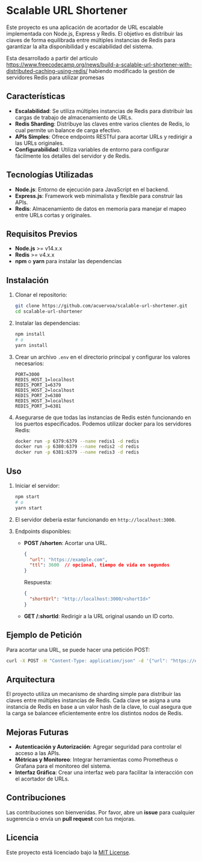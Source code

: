 # Scalable URL Shortener

Este proyecto es una aplicación de acortador de URL escalable implementada con Node.js, Express y Redis. El objetivo es distribuir las claves de forma equilibrada entre múltiples instancias de Redis para garantizar la alta disponibilidad y escalabilidad del sistema.

Esta desarrollado a partir del artículo https://www.freecodecamp.org/news/build-a-scalable-url-shortener-with-distributed-caching-using-redis/ habiendo modificado la gestión de servidores Redis para utilizar promesas

## Características
- **Escalabilidad**: Se utiliza múltiples instancias de Redis para distribuir las cargas de trabajo de almacenamiento de URLs.
- **Redis Sharding**: Distribuye las claves entre varios clientes de Redis, lo cual permite un balance de carga efectivo.
- **APIs Simples**: Ofrece endpoints RESTful para acortar URLs y redirigir a las URLs originales.
- **Configurabilidad**: Utiliza variables de entorno para configurar fácilmente los detalles del servidor y de Redis.

## Tecnologías Utilizadas
- **Node.js**: Entorno de ejecución para JavaScript en el backend.
- **Express.js**: Framework web minimalista y flexible para construir las APIs.
- **Redis**: Almacenamiento de datos en memoria para manejar el mapeo entre URLs cortas y originales.

## Requisitos Previos
- **Node.js** >= v14.x.x
- **Redis** >= v4.x.x
- **npm** o **yarn** para instalar las dependencias

## Instalación

1. Clonar el repositorio:
   ```bash
   git clone https://github.com/acuervoa/scalable-url-shortener.git
   cd scalable-url-shortener
   ```

2. Instalar las dependencias:
   ```bash
   npm install
   # o
   yarn install
   ```

3. Crear un archivo `.env` en el directorio principal y configurar los valores necesarios:
   ```env
   PORT=3000
   REDIS_HOST_1=localhost
   REDIS_PORT_1=6379
   REDIS_HOST_2=localhost
   REDIS_PORT_2=6380
   REDIS_HOST_3=localhost
   REDIS_PORT_3=6381
   ```

4. Asegurarse de que todas las instancias de Redis estén funcionando en los puertos especificados.
   Podemos utilizar docker para los servidores Redis:

	```bash
	docker run -p 6379:6379 --name redis1 -d redis
	docker run -p 6380:6379 --name redis2 -d redis
	docker run -p 6381:6379 --name redis3 -d redis
	```   

## Uso

1. Iniciar el servidor:
   ```bash
   npm start
   # o
   yarn start
   ```

2. El servidor debería estar funcionando en `http://localhost:3000`.

3. Endpoints disponibles:
   - **POST /shorten**: Acortar una URL.
     ```json
     {
       "url": "https://example.com",
       "ttl": 3600  // opcional, tiempo de vida en segundos
     }
     ```
     Respuesta:
     ```json
     {
       "shortUrl": "http://localhost:3000/<shortId>"
     }
     ```
   - **GET /:shortId**: Redirigir a la URL original usando un ID corto.

## Ejemplo de Petición

Para acortar una URL, se puede hacer una petición POST:

```bash
curl -X POST -H "Content-Type: application/json" -d '{"url": "https://example.com"}' http://localhost:3000/shorten
```

## Arquitectura

El proyecto utiliza un mecanismo de sharding simple para distribuir las claves entre múltiples instancias de Redis. Cada clave se asigna a una instancia de Redis en base a un valor hash de la clave, lo cual asegura que la carga se balancee eficientemente entre los distintos nodos de Redis.

## Mejoras Futuras
- **Autenticación y Autorización**: Agregar seguridad para controlar el acceso a las APIs.
- **Métricas y Monitoreo**: Integrar herramientas como Prometheus o Grafana para el monitoreo del sistema.
- **Interfaz Gráfica**: Crear una interfaz web para facilitar la interacción con el acortador de URLs.

## Contribuciones
Las contribuciones son bienvenidas. Por favor, abre un **issue** para cualquier sugerencia o envía un **pull request** con tus mejoras.

## Licencia
Este proyecto está licenciado bajo la [MIT License](./LICENSE).

